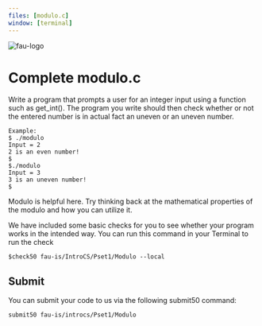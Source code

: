 ```yaml
---
files: [modulo.c]
window: [terminal]
---
```

![fau-logo](https://introcs.is.rw.fau.de/img/logos/ReWi_logo.png)
# Complete modulo.c

Write a program that prompts a user for an integer input using a function such as get_int(). The program
you write should then check whether or not the entered number is in actual fact an uneven or an uneven number.

~~~
Example: 
$ ./modulo
Input = 2 
2 is an even number!
$
$./modulo
Input = 3
3 is an uneven number!
$
~~~

Modulo is helpful here. Try thinking back at the mathematical properties of the modulo and 
how you can utilize it.

We have included some basic checks for you to see whether your program works in the intended way.
You can run this command in your Terminal to run the check
~~~
$check50 fau-is/IntroCS/Pset1/Modulo --local
~~~

## Submit

You can submit your code to us via the following submit50 command:

~~~
submit50 fau-is/introcs/Pset1/Modulo
~~~
